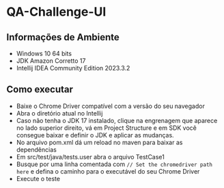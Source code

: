 # QA-Challenge-UI

## Informações de Ambiente
- Windows 10 64 bits
- JDK Amazon Corretto 17
- Intellij IDEA Community Edition 2023.3.2

## Como executar
- Baixe o Chrome Driver compatível com a versão do seu navegador
- Abra o diretório atual no Intellij
- Caso não tenha o JDK 17 instalado, clique na engrenagem que aparece no lado superior direito, vá em Project Structure e em SDK você consegue baixar e definir o JDK e aplicar as mudanças.
- No arquivo pom.xml dá um reload no maven para baixar as dependências
- Em src/test/java/tests.user abra o arquivo TestCase1
- Busque por uma linha comentada com `// Set the chromedriver path here` e defina o caminho para o executável do seu Chrome Driver
- Execute o teste
